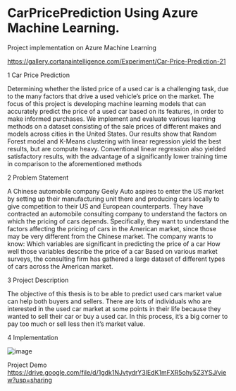 # CarPricePrediction Using Azure Machine Learning.

Project implementation on Azure Machine Learning

https://gallery.cortanaintelligence.com/Experiment/Car-Price-Prediction-21

1  Car Price Prediction

Determining whether the listed price of a used car is a challenging task, due to the many factors that drive
a used vehicle’s price on the market. The focus of this project is developing machine learning models that
can accurately predict the price of a used car based on its features, in order to make informed purchases.
We implement and evaluate various learning methods on a dataset consisting of the sale prices of
different makes and models across cities in the United States. Our results show that Random Forest
model and K-Means clustering with linear regression yield the best results, but are compute heavy.
Conventional linear regression also yielded satisfactory results, with the advantage of a significantly lower
training time in comparison to the aforementioned methods

2 Problem Statement

A Chinese automobile company Geely Auto aspires to enter the US market by setting up their
manufacturing unit there and producing cars locally to give competition to their US and
European counterparts. They have contracted an automobile consulting company to understand
the factors on which the pricing of cars depends. Specifically, they want to understand
the factors affecting the pricing of cars in the American market, since those may be very
different from the Chinese market. The company wants to know: Which variables are
significant in predicting the price of a car How well those variables describe the price
of a car Based on various market surveys, the consulting firm has gathered a large dataset
of different types of cars across the American market. 

3 Project Description

The objective of this thesis is to be able to predict used cars market value can help
both buyers and sellers. There are lots of individuals who are interested in the used
car market at some points in their life because they wanted to sell their car or buy a
used car. In this process, it’s a big corner to pay too much or sell less then it’s
market value.

4 Implementation



![image](https://user-images.githubusercontent.com/110513025/183249549-947df30f-1dc0-4e97-a057-b132d4e98c84.png)



Project Demo
https://drive.google.com/file/d/1gdk1NJvtydrY3lEdK1mFXR5ohy5Z3YSJ/view?usp=sharing
